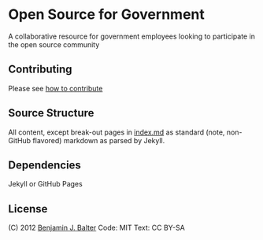 Open Source for Government
==========================

A collaborative resource for government employees looking to participate in the open source community

Contributing
------------

Please see [how to contribute](http://ben.balter.com/open-source-for-government/how-to-contribute/)

Source Structure
----------------

All content, except break-out pages in [index.md](https://github.com/benbalter/open-source-for-government/blob/gh-pages/index.md) as standard (note, non-GitHub flavored) markdown as parsed by Jekyll.

Dependencies
------------

Jekyll or GitHub Pages

License
-------

(C) 2012 [Benjamin J. Balter](http://ben.balter.com)
Code: MIT
Text: CC BY-SA